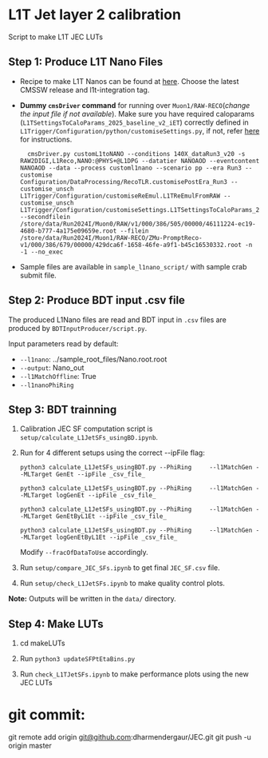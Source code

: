 # L1T Jet layer 2 calibration

Script to make L1T JEC LUTs

## Step 1: Produce L1T Nano Files

- Recipe to make L1T Nanos can be found at [here](https://github.com/cms-sw/cmssw/tree/master/DPGAnalysis/L1TNanoAOD). Choose the latest CMSSW release and l1t-integration tag.

- **Dummy `cmsDriver` command** for running over `Muon1/RAW-RECO`(_change the input file if not available_). Make sure you have required caloparams (`L1TSettingsToCaloParams_2025_baseline_v2_iET`) correctly defined in `L1Trigger/Configuration/python/customiseSettings.py`, if not, refer [here](https://indico.cern.ch/event/1504117/) for instructions.

        cmsDriver.py customL1toNANO --conditions 140X_dataRun3_v20 -s RAW2DIGI,L1Reco,NANO:@PHYS+@L1DPG --datatier NANOAOD --eventcontent NANOAOD --data --process customl1nano --scenario pp --era Run3 --customise Configuration/DataProcessing/RecoTLR.customisePostEra_Run3 --customise_unsch L1Trigger/Configuration/customiseReEmul.L1TReEmulFromRAW --customise_unsch L1Trigger/Configuration/customiseSettings.L1TSettingsToCaloParams_2025_baseline_v2_iET --secondfilein /store/data/Run2024I/Muon0/RAW/v1/000/386/505/00000/46111224-ec19-4680-b777-4a175e09659e.root --filein /store/data/Run2024I/Muon1/RAW-RECO/ZMu-PromptReco-v1/000/386/679/00000/429dca6f-1658-46fe-a9f1-b45c16530332.root -n -1 --no_exec

- Sample files are available in `sample_l1nano_script/` with sample crab submit file.

## Step 2: Produce BDT input .csv file

The produced L1Nano files are read and BDT input in `.csv` files are produced by `BDTInputProducer/script.py`.

Input parameters read by default:

- `--l1nano`: ../sample_root_files/Nano.root.root
- `--output`: Nano_out
- `--l1MatchOffline`: True
- `--l1nanoPhiRing`

## Step 3: BDT trainning

1.  Calibration JEC SF computation script is `setup/calculate_L1JetSFs_usingBD.ipynb`.
2.  Run for 4 different setups using the correct --ipFile flag:

        python3 calculate_L1JetSFs_usingBDT.py --PhiRing     --l1MatchGen --MLTarget GenEt --ipFile _csv_file_

        python3 calculate_L1JetSFs_usingBDT.py --PhiRing     --l1MatchGen --MLTarget logGenEt --ipFile _csv_file_

        python3 calculate_L1JetSFs_usingBDT.py --PhiRing     --l1MatchGen --MLTarget GenEtByL1Et --ipFile _csv_file_

        python3 calculate_L1JetSFs_usingBDT.py --PhiRing     --l1MatchGen --MLTarget logGenEtByL1Et --ipFile _csv_file_

    Modify `--fracOfDataToUse` accordingly.

3.  Run `setup/compare_JEC_SFs.ipynb` to get final `JEC_SF.csv` file.

4.  Run `setup/check_L1JetSFs.ipynb` to make quality control plots.

**Note:** Outputs will be written in the `data/` directory.

## Step 4: Make LUTs

1. cd makeLUTs

2. Run `python3 updateSFPtEtaBins.py`

3. Run `check_L1TJetSFs.ipynb` to make performance plots using the new JEC LUTs

# git commit:

git remote add origin git@github.com:dharmendergaur/JEC.git
git push -u origin master
